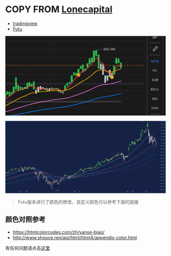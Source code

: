 # COPY FROM [Lonecapital](https://lonecapital.com/investment/7938/#more-7938)
>

- [tradingview](/tradingview)
- [Futu](/futu)

![Mobile](/futu/Mobile.jpg)

![PC](/futu/PC.jpg)

>Futu版本进行了颜色的修改，自定义颜色可以参考下面的链接

## 颜色对照参考
- https://htmlcolorcodes.com/zh/yanse-biao/
- http://www.shouce.ren/api/html/html4/appendix-color.html

 有任何问题请点击[这里](/issues/new)